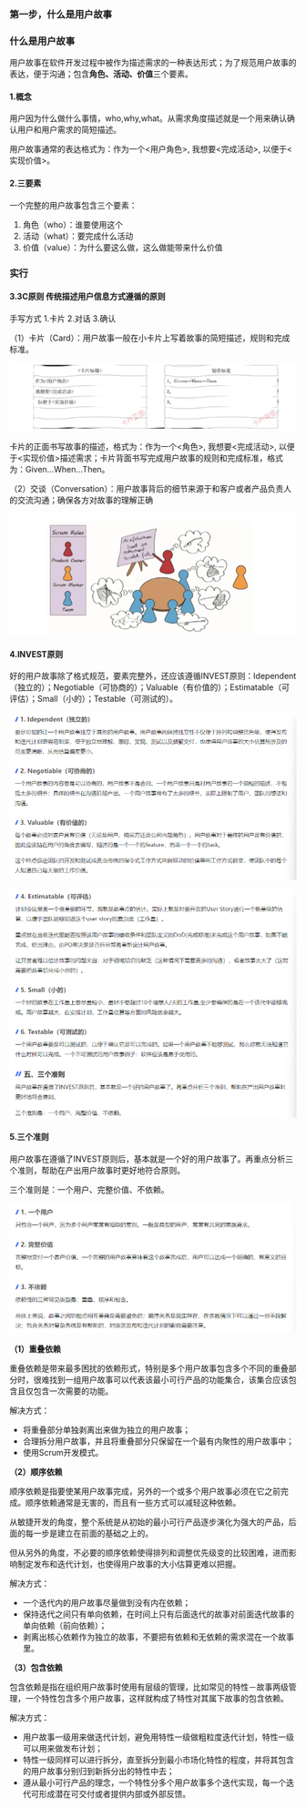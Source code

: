 ### 第一步，什么是用户故事

### 什么是用户故事

​	用户故事在软件开发过程中被作为描述需求的一种表达形式；为了规范用户故事的表达，便于沟通；包含**角色、活动、价值**三个要素。

#### 1.概念

用户因为什么做什么事情，who,why,what。从需求角度描述就是一个用来确认确认用户和用户需求的简短描述。

用户故事通常的表达格式为：作为一个<用户角色>, 我想要<完成活动>, 以便于<实现价值>。

#### 2.三要素

一个完整的用户故事包含三个要素：

1. 角色（who）：谁要使用这个
2. 活动（what）：要完成什么活动
3. 价值（value）：为什么要这么做，这么做能带来什么价值



### 实行

#### 3.3C原则  传统描述用户信息方式遵循的原则

手写方式  1.卡片 2.对话 3.确认

（1）卡片（Card）：用户故事一般在小卡片上写着故事的简短描述，规则和完成标准。

![image-20220701091611247](第一步，什么是用户故事.assets/image-20220701091611247.png)

卡片的正面书写故事的描述，格式为：作为一个<角色>, 我想要<完成活动>, 以便于<实现价值>描述需求；卡片背面书写完成用户故事的规则和完成标准，格式为：Given…When…Then。

（2）交谈（Conversation）：用户故事背后的细节来源于和客户或者产品负责人的交流沟通；确保各方对故事的理解正确

![image-20220701091624104](第一步，什么是用户故事.assets/image-20220701091624104.png)



#### 4.INVEST原则

好的用户故事除了格式规范，要素完整外，还应该遵循INVEST原则：Idependent（独立的）；Negotiable（可协商的）；Valuable（有价值的）；Estimatable（可评估）；Small（小的）；Testable（可测试的）。

![image-20220701091643497](第一步，什么是用户故事.assets/image-20220701091643497.png)

![image-20220701091655395](第一步，什么是用户故事.assets/image-20220701091655395.png)

#### 5.三个准则

用户故事在遵循了INVEST原则后，基本就是一个好的用户故事了。再重点分析三个准则，帮助在产出用户故事时更好地符合原则。

三个准则是：一个用户、完整价值、不依赖。

![image-20220701091708332](第一步，什么是用户故事.assets/image-20220701091708332.png)

**（1）重叠依赖**

重叠依赖是带来最多困扰的依赖形式，特别是多个用户故事包含多个不同的重叠部分时，很难找到一组用户故事可以代表该最小可行产品的功能集合，该集合应该包含且仅包含一次需要的功能。

解决方式：

- 将重叠部分单独剥离出来做为独立的用户故事；
- 合理拆分用户故事，并且将重叠部分只保留在一个最有内聚性的用户故事中；
- 使用Scrum开发模式。

**（2）顺序依赖**

顺序依赖是指要使某用户故事完成，另外的一个或多个用户故事必须在它之前完成。顺序依赖通常是无害的，而且有一些方式可以减轻这种依赖。

从敏捷开发的角度，整个系统是从初始的最小可行产品逐步演化为强大的产品，后面的每一步是建立在前面的基础之上的。

但从另外的角度，不必要的顺序依赖使得排列和调整优先级变的比较困难，进而影响制定发布和迭代计划，也使得用户故事的大小估算更难以把握。

解决方式：

- 一个迭代内的用户故事尽量做到没有内在依赖；
- 保持迭代之间只有单向依赖，在时间上只有后面迭代的故事对前面迭代故事的单向依赖（前向依赖）；
- 剥离出核心依赖作为独立的故事，不要把有依赖和无依赖的需求混在一个故事里。

**（3）包含依赖**

包含依赖是指在组织用户故事时使用有层级的管理，比如常见的特性－故事两级管理，一个特性包含多个用户故事，这样就构成了特性对其属下故事的包含依赖。

解决方式：

- 用户故事一级用来做迭代计划，避免用特性一级做粗粒度迭代计划，特性一级可以用来做发布计划；
- 特性一级同样可以进行拆分，直至拆分到最小市场化特性的程度，并将其包含的用户故事分别归到新拆分出的特性中去；
- 遵从最小可行产品的理念，一个特性分多个用户故事多个迭代实现，每一个迭代可形成潜在可交付或者提供内部或外部反馈。